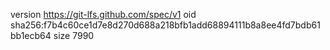 version https://git-lfs.github.com/spec/v1
oid sha256:f7b4c60ce1d7e8d270d688a218bfb1add68894111b8a8ee4fd7bdb61bb1ecb64
size 7990
